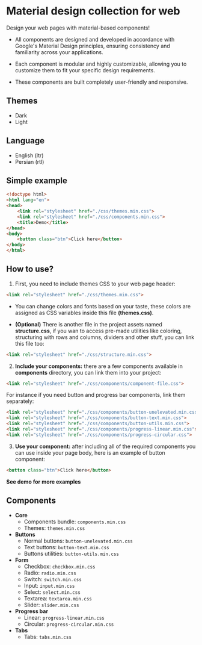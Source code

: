 # Material design collection for web

Design your web pages with material-based components!

- All components are designed and developed in accordance with Google's Material Design principles, ensuring consistency and familiarity across your applications.

- Each component is modular and highly customizable, allowing you to customize them to fit your specific design requirements.

- These components are built completely user-friendly and responsive.

Themes
-------
- Dark
- Light

Language
-------
- English (ltr)
- Persian (rtl)

Simple example
----
```html
<!doctype html>
<html lang="en">
<head>
    <link rel="stylesheet" href="./css/themes.min.css">
    <link rel="stylesheet" href="./css/components.min.css">
    <title>Demo</title>
</head>
<body>
    <button class="btn">Click here</button>
</body>
</html>
```


How to use?
------
1. First, you need to include themes CSS to your web page header:
```html
<link rel="stylesheet" href="./css/themes.min.css">
```

- You can change colors and fonts based on your taste, these colors are assigned as CSS variables inside this file **(themes.css)**.

- **(Optional)** There is another file in the project assets named **structure.css**, if you wan to access pre-made utilities like coloring, structuring with rows and columns, dividers and other stuff, you can link this file too:
```html
<link rel="stylesheet" href="./css/structure.min.css">
```

2. **Include your components:** there are a few components available in **components** directory, you can link them into your project:
```html
<link rel="stylesheet" href="./css/components/component-file.css">
```
For instance if you need button and progress bar components, link them separately:
```html
<link rel="stylesheet" href="./css/components/button-unelevated.min.css">
<link rel="stylesheet" href="./css/components/button-text.min.css">
<link rel="stylesheet" href="./css/components/button-utils.min.css">
<link rel="stylesheet" href="./css/components/progress-linear.min.css">
<link rel="stylesheet" href="./css/components/progress-circular.css">
```

3. **Use your component:** after including all of the required components you can use inside your page body, here is an example of button component:
```html
<button class="btn">Click here</button>
```
**See demo for more examples**

Components
-------
* **Core**
  * Components bundle: ```components.min.css```
  * Themes: ```themes.min.css```
* **Buttons**
  * Normal buttons: ```button-unelevated.min.css```
  * Text buttons: ```button-text.min.css```
  * Buttons utilities: ```button-utils.min.css```
* **Form**
  * Checkbox: ```checkbox.min.css```
  * Radio: ```radio.min.css```
  * Switch: ```switch.min.css```
  * Input: ```input.min.css```
  * Select: ```select.min.css```
  * Textarea: ```textarea.min.css```
  * Slider: ```slider.min.css```
* **Progress bar**
  * Linear: ```progress-linear.min.css```
  * Circular: ```progress-circular.min.css```
* **Tabs**
  * Tabs: ```tabs.min.css```
